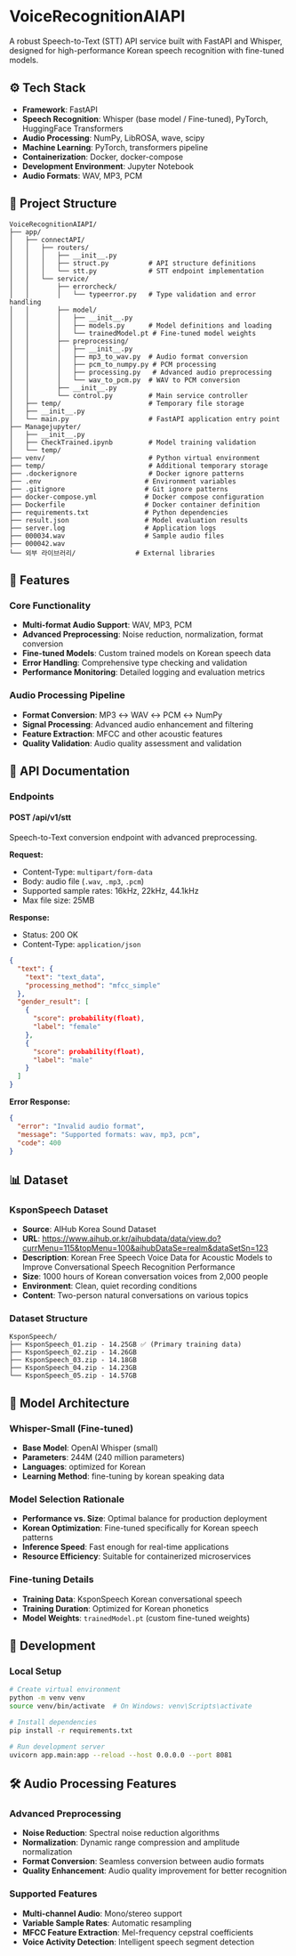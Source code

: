 # VoiceRecognitionAIAPI

A robust Speech-to-Text (STT) API service built with FastAPI and Whisper, designed for high-performance Korean speech recognition with fine-tuned models.

## ⚙️ Tech Stack

- **Framework**: FastAPI
- **Speech Recognition**: Whisper (base model / Fine-tuned), PyTorch, HuggingFace Transformers
- **Audio Processing**: NumPy, LibROSA, wave, scipy
- **Machine Learning**: PyTorch, transformers pipeline
- **Containerization**: Docker, docker-compose
- **Development Environment**: Jupyter Notebook
- **Audio Formats**: WAV, MP3, PCM

## 📁 Project Structure

```
VoiceRecognitionAIAPI/
├── app/
│   ├── connectAPI/
│   │   ├── routers/
│   │   │   ├── __init__.py
│   │   │   ├── struct.py          # API structure definitions
│   │   │   └── stt.py             # STT endpoint implementation
│   │   └── service/
│   │       ├── errorcheck/
│   │       │   └── typeerror.py   # Type validation and error handling
│   │       ├── model/
│   │       │   ├── __init__.py
│   │       │   ├── models.py      # Model definitions and loading
│   │       │   └── trainedModel.pt # Fine-tuned model weights
│   │       ├── preprocessing/
│   │       │   ├── __init__.py
│   │       │   ├── mp3_to_wav.py  # Audio format conversion
│   │       │   ├── pcm_to_numpy.py # PCM processing
│   │       │   ├── processing.py   # Advanced audio preprocessing
│   │       │   └── wav_to_pcm.py  # WAV to PCM conversion
│   │       ├── __init__.py
│   │       └── control.py         # Main service controller
│   ├── temp/                      # Temporary file storage
│   ├── __init__.py
│   └── main.py                    # FastAPI application entry point
├── Managejupyter/
│   ├── __init__.py
│   ├── CheckTrained.ipynb         # Model training validation
│   └── temp/
├── venv/                          # Python virtual environment
├── temp/                          # Additional temporary storage
├── .dockerignore                  # Docker ignore patterns
├── .env                          # Environment variables
├── .gitignore                    # Git ignore patterns
├── docker-compose.yml            # Docker compose configuration
├── Dockerfile                    # Docker container definition
├── requirements.txt              # Python dependencies
├── result.json                   # Model evaluation results
├── server.log                    # Application logs
├── 000034.wav                    # Sample audio files
├── 000042.wav
└── 외부 라이브러리/               # External libraries
```

## 🚀 Features

### Core Functionality
- **Multi-format Audio Support**: WAV, MP3, PCM
- **Advanced Preprocessing**: Noise reduction, normalization, format conversion
- **Fine-tuned Models**: Custom trained models on Korean speech data
- **Error Handling**: Comprehensive type checking and validation
- **Performance Monitoring**: Detailed logging and evaluation metrics

### Audio Processing Pipeline
- **Format Conversion**: MP3 ↔ WAV ↔ PCM ↔ NumPy
- **Signal Processing**: Advanced audio enhancement and filtering
- **Feature Extraction**: MFCC and other acoustic features
- **Quality Validation**: Audio quality assessment and validation

## 📡 API Documentation

### Endpoints

#### POST /api/v1/stt
Speech-to-Text conversion endpoint with advanced preprocessing.

**Request:**
- Content-Type: `multipart/form-data`
- Body: audio file (`.wav`, `.mp3`, `.pcm`)
- Supported sample rates: 16kHz, 22kHz, 44.1kHz
- Max file size: 25MB

**Response:**
- Status: 200 OK
- Content-Type: `application/json`

```json
{
  "text": {
    "text": "text_data",
    "processing_method": "mfcc_simple"
  },
  "gender_result": [
    {
      "score": probability(float),
      "label": "female"
    },
    {
      "score": probability(float),
      "label": "male"
    }
  ]
}
```

**Error Response:**
```json
{
  "error": "Invalid audio format",
  "message": "Supported formats: wav, mp3, pcm",
  "code": 400
}
```

## 📊 Dataset

### KsponSpeech Dataset
- **Source**: AIHub Korea Sound Dataset
- **URL**: https://www.aihub.or.kr/aihubdata/data/view.do?currMenu=115&topMenu=100&aihubDataSe=realm&dataSetSn=123
- **Description**: Korean Free Speech Voice Data for Acoustic Models to Improve Conversational Speech Recognition Performance
- **Size**: 1000 hours of Korean conversation voices from 2,000 people
- **Environment**: Clean, quiet recording conditions
- **Content**: Two-person natural conversations on various topics

### Dataset Structure
```
KsponSpeech/
├── KsponSpeech_01.zip - 14.25GB ✅ (Primary training data)
├── KsponSpeech_02.zip - 14.26GB
├── KsponSpeech_03.zip - 14.18GB
├── KsponSpeech_04.zip - 14.23GB
└── KsponSpeech_05.zip - 14.57GB
```

## 🤖 Model Architecture

### Whisper-Small (Fine-tuned)
- **Base Model**: OpenAI Whisper (small)
- **Parameters**: 244M (240 million parameters)
- **Languages**: optimized for Korean
- **Learning Method**: fine-tuning by korean speaking data

### Model Selection Rationale
- **Performance vs. Size**: Optimal balance for production deployment
- **Korean Optimization**: Fine-tuned specifically for Korean speech patterns
- **Inference Speed**: Fast enough for real-time applications
- **Resource Efficiency**: Suitable for containerized microservices

### Fine-tuning Details
- **Training Data**: KsponSpeech Korean conversational speech
- **Training Duration**: Optimized for Korean phonetics
- **Model Weights**: `trainedModel.pt` (custom fine-tuned weights)

## 🔧 Development

### Local Setup
```bash
# Create virtual environment
python -m venv venv
source venv/bin/activate  # On Windows: venv\Scripts\activate

# Install dependencies
pip install -r requirements.txt

# Run development server
uvicorn app.main:app --reload --host 0.0.0.0 --port 8081
```

## 🛠️ Audio Processing Features

### Advanced Preprocessing
- **Noise Reduction**: Spectral noise reduction algorithms
- **Normalization**: Dynamic range compression and amplitude normalization
- **Format Conversion**: Seamless conversion between audio formats
- **Quality Enhancement**: Audio quality improvement for better recognition

### Supported Features
- **Multi-channel Audio**: Mono/stereo support
- **Variable Sample Rates**: Automatic resampling
- **MFCC Feature Extraction**: Mel-frequency cepstral coefficients
- **Voice Activity Detection**: Intelligent speech segment detection


